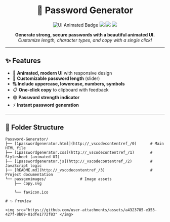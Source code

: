 ﻿<h1 align="center">🔐 Password Generator</h1>

<p align="center">
  <img src="https://img.shields.io/badge/UI-Animated-green?style=for-the-badge&logo=css3" alt="UI Animated Badge"/>
  <img src="https://img.shields.io/badge/HTML5-%23E34F26.svg?style=for-the-badge&logo=html5&logoColor=white"/>
  <img src="https://img.shields.io/badge/CSS3-%231572B6.svg?style=for-the-badge&logo=css3&logoColor=white"/>
  <img src="https://img.shields.io/badge/JavaScript-%23F7DF1E.svg?style=for-the-badge&logo=javascript&logoColor=black"/>
</p>

<p align="center">
  <b>Generate strong, secure passwords with a beautiful animated UI.</b><br>
  <i>Customize length, character types, and copy with a single click!</i>
</p>

---

## ✨ Features

- 🎨 **Animated, modern UI** with responsive design
- 🔢 **Customizable password length** (slider)
- 🔠 **Include uppercase, lowercase, numbers, symbols**
- 📋 **One-click copy** to clipboard with feedback
- 🟢 **Password strength indicator**
- ⚡ **Instant password generation**

---

## 📁 Folder Structure

```text
Password-Generator/
├── [1passwordgenerator.html](http://_vscodecontentref_/0)      # Main HTML file
├── [1passwordgenerator.css](http://_vscodecontentref_/1)       # Stylesheet (animated UI)
├── [1passwordgenerator.js](http://_vscodecontentref_/2)        # JavaScript logic
├── [README.md](http://_vscodecontentref_/3)                    # Project documentation
└── passgenimages/               # Image assets
    ├── copy.svg

    └── favicon.ico

# ✨ Preview

<img src="https://github.com/user-attachments/assets/a4323785-e353-427f-8b09-01dfe1772f83" </img>

